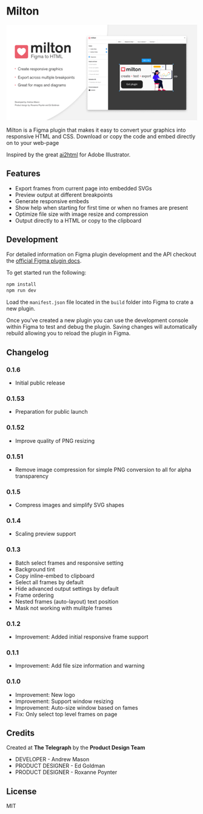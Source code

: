 # Milton

![Milton promo screen](docs/promo.png)

Milton is a Figma plugin that makes it easy to convert your graphics into responsive HTML and CSS. Download or copy the code and embed directly on to your web-page

Inspired by the great [ai2html](http://ai2html.org/) for Adobe Illustrator.

## Features

- Export frames from current page into embedded SVGs
- Preview output at different breakpoints
- Generate responsive embeds
- Show help when starting for first time or when no frames are present
- Optimize file size with image resize and compression
- Output directly to a HTML or copy to the clipboard

## Development

For detailed information on Figma plugin development and the API checkout the
[official Figma plugin docs](https://www.figma.com/plugin-docs/intro/).

To get started run the following:

```bash
npm install
npm run dev
```

Load the `manifest.json` file located in the `build` folder into Figma to crate
a new plugin.

Once you've created a new plugin you can use the development console
within Figma to test and debug the plugin. Saving changes will automatically
rebuild allowing you to reload the plugin in Figma.

## Changelog

### 0.1.6

- Initial public release

### 0.1.53

- Preparation for public launch

### 0.1.52

- Improve quality of PNG resizing

### 0.1.51

- Remove image compression for simple PNG conversion to all for alpha transparency

### 0.1.5

- Compress images and simplify SVG shapes

### 0.1.4

- Scaling preview support

### 0.1.3

- Batch select frames and responsive setting
- Background tint
- Copy inline-embed to clipboard
- Select all frames by default
- Hide advanced output settings by default
- Frame ordering
- Nested frames (auto-layout) text position
- Mask not working with mulitple frames

### 0.1.2

- Improvement: Added initial responsive frame support

### 0.1.1

- Improvement: Add file size information and warning

### 0.1.0

- Improvement: New logo
- Improvement: Support window resizing
- Improvement: Auto-size window based on fames
- Fix: Only select top level frames on page

## Credits

Created at **The Telegraph** by the **Product Design Team**

- DEVELOPER - Andrew Mason
- PRODUCT DESIGNER - Ed Goldman
- PRODUCT DESIGNER - Roxanne Poynter

## License

MIT
